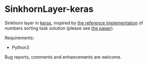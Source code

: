 # SinkhornLayer-keras

Sinkhorn layer in [keras](https://github.com/keras-team/keras), inspired by [the reference implementation](https://github.com/google/gumbel_sinkhorn) 
of numbers sorting task solution (please see [the paper](https://arxiv.org/abs/1802.08665)).

Requirements:
* Python3

Bug reports, comments and enhancements are welcome.
